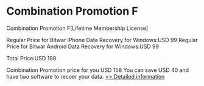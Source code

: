 # Combination Promotion F
Combination Promotion F[Lifetime Membership License] 

Regular Price for Bitwar iPhone Data Recovery for Windows:USD 99
Regular Price for Bitwar Android Data Recovery for Windows:USD 99

Total Price:USD 198

Combination Promotion price for you USD 158
You can save USD 40 and have two software to recoer your data.
[>> Detailed information](https://secure.shareit.com/shareit/product.html?productid=300849702&affiliateid=200057808)